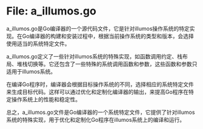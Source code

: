 # File: a_illumos.go

a_illumos.go是Go编译器的一个源代码文件，它是针对illumos操作系统的特定实现。在Go编译器的构建和安装过程中，根据当前操作系统的类型和版本，会选择使用适当的系统特定文件。

a_illumos.go定义了一些针对illumos系统的特殊实现，如函数调用约定、栈布局、堆栈切换等。它还包含了一些特殊的系统调用函数和参数，这些函数和参数只适用于illumos系统。

在编译Go程序时，编译器会根据目标操作系统的不同，选择相应的系统特定文件来生成目标代码。这样可以通过优化和定制化编译器的输出，来提高Go程序在特定操作系统上的性能和稳定性。

总之，a_illumos.go文件是Go编译器的一个系统特定文件，它提供了针对illumos系统的特殊实现，用于优化和定制化Go程序在illumos系统上的编译和运行。

